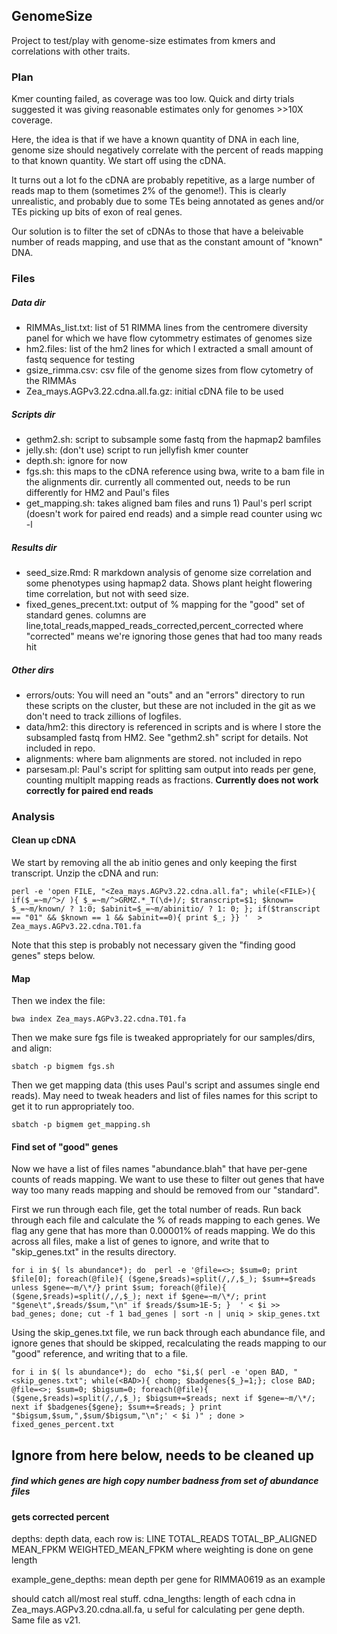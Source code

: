 ## GenomeSize

Project to test/play with genome-size estimates from kmers and correlations with other traits.

### Plan

Kmer counting failed, as coverage was too low. Quick and dirty trials suggested it was giving reasonable estimates only for genomes >>10X coverage.


Here, the idea is that if we have a known quantity of DNA in each line, genome size should negatively correlate with the percent of reads mapping to that known quantity.  We start off using the cDNA.

It turns out a lot fo the cDNA are probably repetitive, as a large number of reads map to them (sometimes 2% of the genome!).  This is clearly unrealistic, and probably due to some TEs being annotated as genes and/or TEs picking up bits of exon of real genes.

Our solution is to filter the set of cDNAs to those that have a beleivable number of reads mapping, and use that as the constant amount of "known" DNA.



### Files

##### Data dir

* RIMMAs_list.txt: list of 51 RIMMA lines from the centromere diversity panel for which we have flow cytommetry estimates of genomes size
* hm2.files: list of the hm2 lines for which I extracted a small amount of fastq sequence for testing
* gsize_rimma.csv: csv file of the genome sizes from flow cytometry of the RIMMAs
* Zea_mays.AGPv3.22.cdna.all.fa.gz: initial cDNA file to be used

##### Scripts dir

* gethm2.sh: script to subsample some fastq from the hapmap2 bamfiles
* jelly.sh: (don't use) script to run jellyfish kmer counter
* depth.sh: ignore for now
* fgs.sh: this maps to the cDNA reference using bwa, write to a bam file in the alignments dir. currently all commented out, needs to be run differently for HM2 and Paul's files
* get_mapping.sh: takes aligned bam files and runs 1) Paul's perl script (doesn't work for paired end reads) and a simple read counter using wc -l

##### Results dir
* seed_size.Rmd: R markdown analysis of genome size correlation and some phenotypes using hapmap2 data. Shows plant height flowering time correlation, but not with seed size.
* fixed_genes_precent.txt: output of % mapping for the "good" set of standard genes.  columns are line,total_reads,mapped_reads_corrected,percent_corrected where "corrected" means we're ignoring those genes that had too many reads hit


##### Other dirs

* errors/outs: You will need an "outs" and an "errors" directory to run these scripts on the cluster, but these are not included in the git as we don't need to track zillions of logfiles.
* data/hm2: this directory is referenced in scripts and is where I store the subsampled fastq from HM2. See "gethm2.sh" script for details. Not included in repo.
* alignments: where bam alignments are stored. not included in repo
* parsesam.pl: Paul's script for splitting sam output into reads per gene, counting multiplt mapping reads as fractions. **Currently does not work correctly for paired end reads**


### Analysis

#### Clean up cDNA

We start by removing all the ab initio genes and only keeping the first transcript. Unzip the cDNA and run:

	perl -e 'open FILE, "<Zea_mays.AGPv3.22.cdna.all.fa"; while(<FILE>){ if($_=~m/^>/ ){ $_=~m/^>GRMZ.*_T(\d+)/; $transcript=$1; $known= $_=~m/known/ ? 1:0; $abinit=$_=~m/abinitio/ ? 1: 0; }; if($transcript == "01" && $known == 1 && $abinit==0){ print $_; }} '  > Zea_mays.AGPv3.22.cdna.T01.fa
	
Note that this step is probably not necessary given the "finding good genes" steps below.

#### Map

Then we index the file:

	bwa index Zea_mays.AGPv3.22.cdna.T01.fa

Then we make sure fgs file is tweaked appropriately for our samples/dirs, and align:

	sbatch -p bigmem fgs.sh

Then we get mapping data (this uses Paul's script and assumes single end reads). May need to tweak headers and list of files names for this script to get it to run appropriately too.

	sbatch -p bigmem get_mapping.sh

#### Find set of "good" genes


Now we have a list of files names "abundance.blah" that have per-gene counts of reads mapping. We want to use these to filter out genes that have way too many reads mapping and should be removed from our "standard".

First we run through each file, get the total number of reads. Run back through each file and calculate the % of reads mapping to each genes.  We flag any gene that has more than 0.00001% of reads mapping.  We do this across all files, make a list of genes to ignore, and write that to "skip_genes.txt" in the results directory.

	for i in $( ls abundance*); do  perl -e '@file=<>; $sum=0; print $file[0]; foreach(@file){ ($gene,$reads)=split(/,/,$_); $sum+=$reads unless $gene=~m/\*/} print $sum; foreach(@file){ ($gene,$reads)=split(/,/,$_); next if $gene=~m/\*/; print "$gene\t",$reads/$sum,"\n" if $reads/$sum>1E-5; }  ' < $i >> bad_genes; done; cut -f 1 bad_genes | sort -n | uniq > skip_genes.txt
	
Using the skip_genes.txt file, we run back through each abundance file, and ignore genes that should be skipped, recalculating the reads mapping to our "good" reference, and writing that to a file.

	for i in $( ls abundance*); do  echo "$i,$( perl -e 'open BAD, "<skip_genes.txt"; while(<BAD>){ chomp; $badgenes{$_}=1;}; close BAD; @file=<>; $sum=0; $bigsum=0; foreach(@file){ ($gene,$reads)=split(/,/,$_); $bigsum+=$reads; next if $gene=~m/\*/; next if $badgenes{$gene}; $sum+=$reads; } print "$bigsum,$sum,",$sum/$bigsum,"\n";' < $i )" ; done > fixed_genes_percent.txt



## Ignore from here below, needs to be cleaned up



##### find which genes are high copy number badness from set of abundance files



#### gets corrected percent


depths: depth data, each row is: LINE TOTAL_READS TOTAL_BP_ALIGNED MEAN_FPKM WEIGHTED_MEAN_FPKM where weighting is done on gene length

example_gene_depths: mean depth per gene for RIMMA0619 as an example

should catch all/most real stuff.
cdna_lengths: length of each cdna in Zea_mays.AGPv3.20.cdna.all.fa, u seful for calculating per gene depth. Same file as v21.

